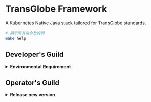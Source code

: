 # TransGlobe Framework

A Kubernetes Native Java stack tailored for TransGlobe standards.

```sh
# 顯示所有指令及說明
make help
```

## Developer's Guild

<details>
<summary><b>Environmental Requirement</b></summary><br>

開發前你必須先準備以下環境:

- JDK 11 installed with `JAVA_HOME` configured appropriately
- Apache Maven 3.6.3+

</details>

## Operator's Guild

<details>
<summary><b>Release new version</b></summary><br>

到 [Release](https://github.com/softleader/transglobe-framework/releases) 頁面, 點選 `[Create a new release]` 按鈕

![](./docs/create-pre-release.png)

1. 建立 Tag, 版號須符合 [Semantic Versioning 2](https://semver.org/) 規則
2. 輸入 Title, 建議跟 Tag 一樣就好
3. 點選 `[Auto-generate release notes]`
4. 勾選 `This is pre-release`
5. 點選 `[Publish release]`

一旦有任何 pre-release 發佈, 在 [Action](https://github.com/softleader/transglobe-framework/actions) 就會自動 Workflow, 
該 Workflow 會通知公司 [Jenkins](https://softleader.com.tw:48080/view/transglobe/job/transglobe-framework-release/) 執行 [`Jenkinsfile-release`](./Jenkinsfile-release) 中所定義的 pipeline

> 請注意, Workflow timeout 設定為 10 分鐘, 畢竟理論上一個健康的 Release 流程也不會超過 10 分鐘

Pipeline 流程若順利完成, 會發佈 PR 並自動 Merge 回 Main, 當你發現 Main 已經更新了, 便可以到  [Release](https://github.com/softleader/transglobe-framework/releases) 中將 `pre-release` ㄉ勾取消使其成為正式的 Release 版本

</details>
